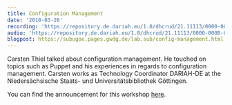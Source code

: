 ```yaml
---
title: Configuration Management
date: '2018-03-26'
recording: 'https://repository.de.dariah.eu/1.0/dhcrud/21.11113/0000-000B-CB06-A'
audio: 'https://repository.de.dariah.eu/1.0/dhcrud/21.11113/0000-000B-CB07-9'
blogpost: https://subugoe.pages.gwdg.de/lab.sub/config-management.html
---
```


Carsten Thiel talked about configuration management. He touched on topics such as Puppet and his experiences in regards to configuration management. Carsten works as Technology Coordinator DARIAH-DE at the Niedersächsische Staats- und Universitätsbibliothek Göttingen.

You can find the announcement for this workshop [here](/2018/02/26/announcing-march-virtual-workshop/).
